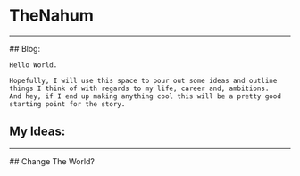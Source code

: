 # TheNahum
---
## Blog:

```text
Hello World.

Hopefully, I will use this space to pour out some ideas and outline things I think of with regards to my life, career and, ambitions.
And hey, if I end up making anything cool this will be a pretty good starting point for the story.

```

## My Ideas:
---
## Change The World?

